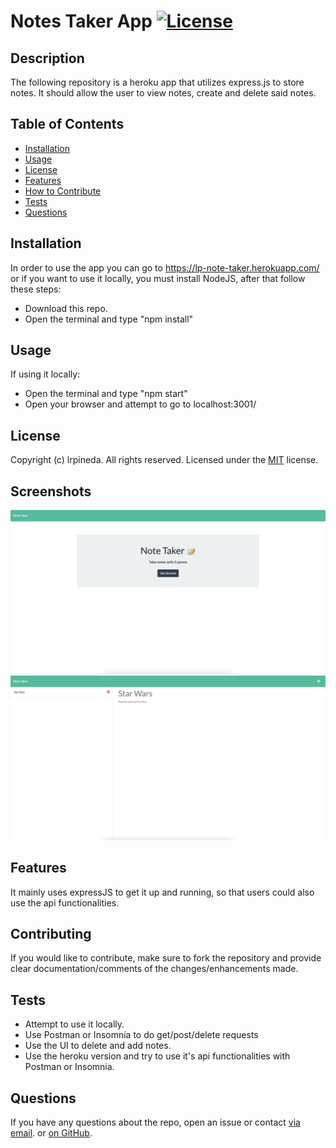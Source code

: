 # Notes Taker App   [![License](https://img.shields.io/static/v1?label=License&message=MIT&color=blueviolet&style=for-the-badge)](https://opensource.org/licenses/MIT)
  
## Description
The following repository is a heroku app that utilizes express.js to store notes. It should allow the user to view notes, create and delete said notes.


## Table of Contents
- [Installation](#installation)
- [Usage](#usage)
- [License](#license)
- [Features](#features)
- [How to Contribute](#contributing)
- [Tests](#tests)
- [Questions](#questions)
  

## Installation
In order to use the app you can go to https://lp-note-taker.herokuapp.com/ or if you want to use it locally, you must install NodeJS, after that follow these steps:
- Download this repo.
- Open the terminal and type "npm install"

## Usage
If using it locally:
- Open the terminal and type "npm start"
- Open your browser and attempt to go to localhost:3001/

## License
Copyright (c) lrpineda. All rights reserved.
Licensed under the [MIT](https://opensource.org/licenses/MIT) license.
  
## Screenshots
![screenshot](/screenshots/Screen-shot1.png)
![screenshot](/screenshots/Screen-shot2.png)

## Features
It mainly uses expressJS to get it up and running, so that users could also use the api functionalities.

## Contributing
If you would like to contribute, make sure to fork the repository and provide clear documentation/comments of the changes/enhancements made.

## Tests

- Attempt to use it locally.
- Use Postman or Insomnia to do get/post/delete requests
- Use the UI to delete and add notes.
- Use the heroku version and try to use it's api functionalities with Postman or Insomnia.

## Questions
If you have any questions about the repo, open an issue or contact [via email](mailto:luicks212@gmail.com). or [on GitHub](https://github.com/lrpineda).
  